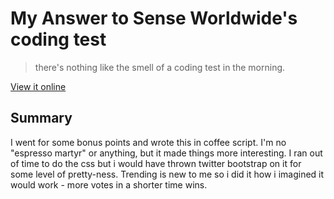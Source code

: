 # My Answer to Sense Worldwide's coding test
 > there's nothing like the smell of a coding test in the morning.

[View it online](http://www.elachys.co.uk/sense-test/)
## Summary
I went for some bonus points and wrote this in coffee script. I'm no "espresso martyr" or anything, but it made things more interesting.
I ran out of time to do the css but i would have thrown twitter bootstrap on it for some level of pretty-ness.
Trending is new to me so i did it how i imagined it would work - more votes in a shorter time wins.

